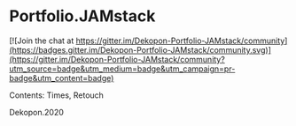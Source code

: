# Portfolio.JAMstack

[![Join the chat at https://gitter.im/Dekopon-Portfolio-JAMstack/community](https://badges.gitter.im/Dekopon-Portfolio-JAMstack/community.svg)](https://gitter.im/Dekopon-Portfolio-JAMstack/community?utm_source=badge&utm_medium=badge&utm_campaign=pr-badge&utm_content=badge)

Contents: Times, Retouch

Dekopon.2020
